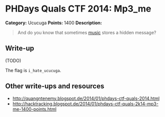 # PHDays Quals CTF 2014: Mp3\_me

**Category:** Ucucuga
**Points:** 1400
**Description:**

> And do you know that sometimes [music](123.mp3.c3eb41b97e2b2d152c24392f17066208) stores a hidden message?

## Write-up

(TODO)

The flag is `i_hate_ucucuga`.

## Other write-ups and resources

* <http://quangntenemy.blogspot.de/2014/01/phdays-ctf-quals-2014.html>
* <http://hacktracking.blogspot.de/2014/01/phdays-ctf-quals-2k14-mp3-me-1400-points.html>
